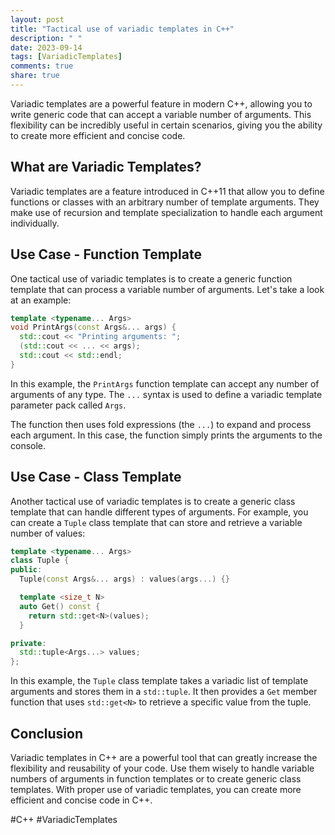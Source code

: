 ```yaml
---
layout: post
title: "Tactical use of variadic templates in C++"
description: " "
date: 2023-09-14
tags: [VariadicTemplates]
comments: true
share: true
---
```


Variadic templates are a powerful feature in modern C++, allowing you to write generic code that can accept a variable number of arguments. This flexibility can be incredibly useful in certain scenarios, giving you the ability to create more efficient and concise code.

## What are Variadic Templates?

Variadic templates are a feature introduced in C++11 that allow you to define functions or classes with an arbitrary number of template arguments. They make use of recursion and template specialization to handle each argument individually.

## Use Case - Function Template

One tactical use of variadic templates is to create a generic function template that can process a variable number of arguments. Let's take a look at an example:

```cpp
template <typename... Args>
void PrintArgs(const Args&... args) {
  std::cout << "Printing arguments: ";
  (std::cout << ... << args);
  std::cout << std::endl;
}
```

In this example, the `PrintArgs` function template can accept any number of arguments of any type. The `...` syntax is used to define a variadic template parameter pack called `Args`.

The function then uses fold expressions (the `...`) to expand and process each argument. In this case, the function simply prints the arguments to the console.

## Use Case - Class Template

Another tactical use of variadic templates is to create a generic class template that can handle different types of arguments. For example, you can create a `Tuple` class template that can store and retrieve a variable number of values:

```cpp
template <typename... Args>
class Tuple {
public:
  Tuple(const Args&... args) : values(args...) {}

  template <size_t N>
  auto Get() const {
    return std::get<N>(values);
  }

private:
  std::tuple<Args...> values;
};
```

In this example, the `Tuple` class template takes a variadic list of template arguments and stores them in a `std::tuple`. It then provides a `Get` member function that uses `std::get<N>` to retrieve a specific value from the tuple.

## Conclusion

Variadic templates in C++ are a powerful tool that can greatly increase the flexibility and reusability of your code. Use them wisely to handle variable numbers of arguments in function templates or to create generic class templates. With proper use of variadic templates, you can create more efficient and concise code in C++.

#C++ #VariadicTemplates